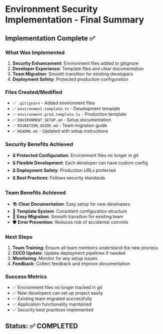 # Environment Security Implementation - Final Summary

## Implementation Complete ✅

### What Was Implemented
1. **Security Enhancement**: Environment files added to gitignore
2. **Developer Experience**: Template files and clear documentation
3. **Team Migration**: Smooth transition for existing developers
4. **Deployment Safety**: Protected production configuration

### Files Created/Modified
- ✅ `.gitignore` - Added environment files
- ✅ `environment.template.ts` - Development template
- ✅ `environment.prod.template.ts` - Production template
- ✅ `ENVIRONMENT_SETUP.md` - Setup documentation
- ✅ `MIGRATION_GUIDE.md` - Team migration guide
- ✅ `README.md` - Updated with setup instructions

### Security Benefits Achieved
- 🔒 **Protected Configuration**: Environment files no longer in git
- 🔒 **Flexible Development**: Each developer can have custom config
- 🔒 **Deployment Safety**: Production URLs protected
- 🔒 **Best Practices**: Follows security standards

### Team Benefits Achieved
- 📚 **Clear Documentation**: Easy setup for new developers
- 🔧 **Template System**: Consistent configuration structure
- 🚀 **Easy Migration**: Smooth transition for existing team
- 🛡️ **Error Prevention**: Reduces risk of accidental commits

### Next Steps
1. **Team Training**: Ensure all team members understand the new process
2. **CI/CD Update**: Update deployment pipelines if needed
3. **Monitoring**: Monitor for any setup issues
4. **Feedback**: Collect feedback and improve documentation

### Success Metrics
- ✅ Environment files no longer tracked in git
- ✅ New developers can set up project easily
- ✅ Existing team migrated successfully
- ✅ Application functionality maintained
- ✅ Security best practices implemented

## Status: ✅ COMPLETED
